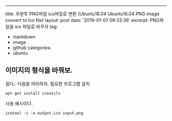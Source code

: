 ---
title: 우분투 PNG파일 ico파일로 변환 (Ubuntu18.04 Ubuntu16.04 PNG image convert to ico file)
layout: post
date: '2019-01-07 09:33:36'
excerpt: PNG파일을 ico 파일로 바꾸자
tag:
- markdown
- image
- github
categories:
- ubuntu

## 이미지의 형식을 바꿔보.

쉽다.. 다음을 따라하자.
필요한 프로그램 설치

	apt-get install icoutils


사용 예시이다. 
	
	icotool -c -o output.ico input.png


